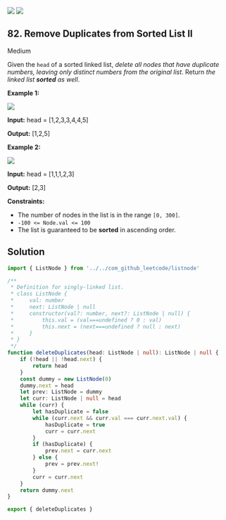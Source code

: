 [![](https://img.shields.io/github/stars/LeetCode-Top-Interview-150/LeetCode-Top-Interview-150?label=Stars&style=flat-square)](https://github.com/LeetCode-Top-Interview-150/LeetCode-Top-Interview-150)
[![](https://img.shields.io/github/forks/LeetCode-Top-Interview-150/LeetCode-Top-Interview-150?label=Fork%20me%20on%20GitHub%20&style=flat-square)](https://github.com/LeetCode-Top-Interview-150/LeetCode-Top-Interview-150/fork)

## 82\. Remove Duplicates from Sorted List II

Medium

Given the `head` of a sorted linked list, _delete all nodes that have duplicate numbers, leaving only distinct numbers from the original list_. Return _the linked list **sorted** as well_.

**Example 1:**

![](https://assets.leetcode.com/uploads/2021/01/04/linkedlist1.jpg)

**Input:** head = [1,2,3,3,4,4,5]

**Output:** [1,2,5] 

**Example 2:**

![](https://assets.leetcode.com/uploads/2021/01/04/linkedlist2.jpg)

**Input:** head = [1,1,1,2,3]

**Output:** [2,3] 

**Constraints:**

*   The number of nodes in the list is in the range `[0, 300]`.
*   `-100 <= Node.val <= 100`
*   The list is guaranteed to be **sorted** in ascending order.

## Solution

```typescript
import { ListNode } from '../../com_github_leetcode/listnode'

/**
 * Definition for singly-linked list.
 * class ListNode {
 *     val: number
 *     next: ListNode | null
 *     constructor(val?: number, next?: ListNode | null) {
 *         this.val = (val===undefined ? 0 : val)
 *         this.next = (next===undefined ? null : next)
 *     }
 * }
 */
function deleteDuplicates(head: ListNode | null): ListNode | null {
    if (!head || !head.next) {
        return head
    }
    const dummy = new ListNode(0)
    dummy.next = head
    let prev: ListNode = dummy
    let curr: ListNode | null = head
    while (curr) {
        let hasDuplicate = false
        while (curr.next && curr.val === curr.next.val) {
            hasDuplicate = true
            curr = curr.next
        }
        if (hasDuplicate) {
            prev.next = curr.next
        } else {
            prev = prev.next!
        }
        curr = curr.next
    }
    return dummy.next
}

export { deleteDuplicates }
```